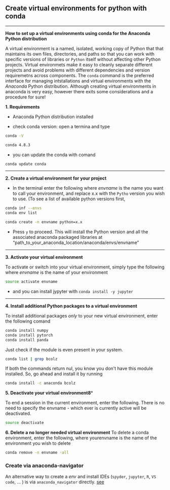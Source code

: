 ## Create virtual environments for python with conda
---

**How to set up a virtual environments using conda for the Anaconda Python distribution**

A virtual environment is a named, isolated, working copy of Python that that maintains its own files, directories, and paths so that you can work with specific versions of libraries or `Python` itself without affecting other Python projects. Virtual environmets make it easy to cleanly separate different projects and avoid problems with different dependencies and version requiremetns across components. The `conda` command is the preferred interface for managing intstallations and virtual environments with the *Anaconda* Python distribution. Although creating virtual environments in anaconda is very easy, however there exits some considerations and a procedure for sure!

**1. Requirements**

- Anaconda Python distribution installed

- check conda version: open a termina and type 

```bash 
conda -V

conda 4.8.3
```
- you can update the conda with comand 

```bash 
conda update conda
```
---
**2.  Create a virtual environment for your project**

- In the terminal enter the following where _envname_ is the name you want to call your environment, and replace x.x with the `Pytho` version you wish to use. (To see a list of available python versions first,

```bash 
conda inf --envs
conda env list

conda create -n envname python=x.x
```

- Press `y` to proceed. This will install the Python version and all the associated anaconda packaged libraries at “path_to_your_anaconda_location/anaconda/envs/envname”
---
**3. Activate your virtual environment**

To activate or switch into your virtual environment, simply type the following where _envname_ is the name of your environment

```bash 
source activate envname
```
- and you can install jypyter with `conda install -y jupyter`

---
**4. Install additional Python packages to a virtual environment**

To install additional packages _only_ to your new virtual environment, enter the following comand  

```bash 
conda install numpy 
conda install pytorch
conda install panda 
```

Just check if the module is even present in your system.
```bash 
conda list | grep bcolz
```

If both the commands return nul, you know you don't have this module installed. So, go ahead and install it by running
```bash 
conda install -c anaconda bcolz
```

**5. Deactivate your virtual environment8***

To end a session in the current environment, enter the following. There is no need to specify the envname - which ever is currently active will be deactivated.

```bash 
source deactivate
```

**6. Delete a no longer needed virtual environment**
To delete a conda environment, enter the following, where yourenvname is the name of the environment you wish to delete

```bash 
conda remove -n envname -all
```

### Create via anaconda-navigator 

An alternative way  to create a _env_ and install IDEs (`spyder`, `jupyter`, `R`, `VS code`, ... ) is via `anaconda_navigator` directly. [see](https://docs.anaconda.com/anaconda/navigator/tutorials/manage-environments "anaconda")













